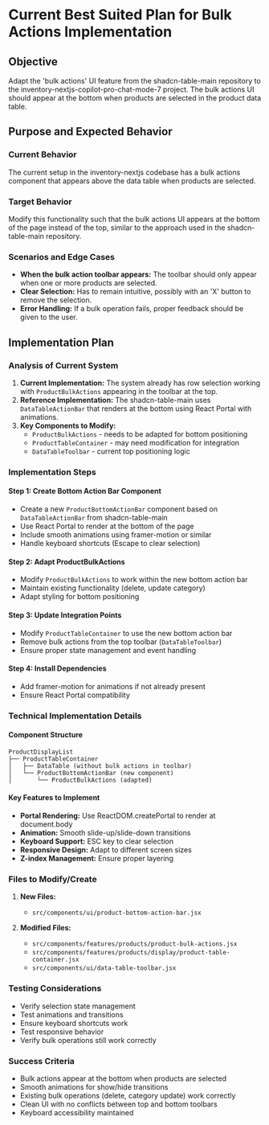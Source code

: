 # Current Best Suited Plan for Bulk Actions Implementation

## Objective

Adapt the 'bulk actions' UI feature from the shadcn-table-main repository to the inventory-nextjs-copilot-pro-chat-mode-7 project. The bulk actions UI should appear at the bottom when products are selected in the product data table.

## Purpose and Expected Behavior

### Current Behavior

The current setup in the inventory-nextjs codebase has a bulk actions component that appears above the data table when products are selected.

### Target Behavior

Modify this functionality such that the bulk actions UI appears at the bottom of the page instead of the top, similar to the approach used in the shadcn-table-main repository.

### Scenarios and Edge Cases

- **When the bulk action toolbar appears:** The toolbar should only appear when one or more products are selected.
- **Clear Selection:** Has to remain intuitive, possibly with an 'X' button to remove the selection.
- **Error Handling:** If a bulk operation fails, proper feedback should be given to the user.

## Implementation Plan

### Analysis of Current System

1. **Current Implementation:** The system already has row selection working with `ProductBulkActions` appearing in the toolbar at the top.
2. **Reference Implementation:** The shadcn-table-main uses `DataTableActionBar` that renders at the bottom using React Portal with animations.
3. **Key Components to Modify:**
   - `ProductBulkActions` - needs to be adapted for bottom positioning
   - `ProductTableContainer` - may need modification for integration
   - `DataTableToolbar` - current top positioning logic

### Implementation Steps

#### Step 1: Create Bottom Action Bar Component

- Create a new `ProductBottomActionBar` component based on `DataTableActionBar` from shadcn-table-main
- Use React Portal to render at the bottom of the page
- Include smooth animations using framer-motion or similar
- Handle keyboard shortcuts (Escape to clear selection)

#### Step 2: Adapt ProductBulkActions

- Modify `ProductBulkActions` to work within the new bottom action bar
- Maintain existing functionality (delete, update category)
- Adapt styling for bottom positioning

#### Step 3: Update Integration Points

- Modify `ProductTableContainer` to use the new bottom action bar
- Remove bulk actions from the top toolbar (`DataTableToolbar`)
- Ensure proper state management and event handling

#### Step 4: Install Dependencies

- Add framer-motion for animations if not already present
- Ensure React Portal compatibility

### Technical Implementation Details

#### Component Structure

```
ProductDisplayList
├── ProductTableContainer
│   ├── DataTable (without bulk actions in toolbar)
│   └── ProductBottomActionBar (new component)
│       └── ProductBulkActions (adapted)
```

#### Key Features to Implement

- **Portal Rendering:** Use ReactDOM.createPortal to render at document.body
- **Animation:** Smooth slide-up/slide-down transitions
- **Keyboard Support:** ESC key to clear selection
- **Responsive Design:** Adapt to different screen sizes
- **Z-index Management:** Ensure proper layering

### Files to Modify/Create

1. **New Files:**

   - `src/components/ui/product-bottom-action-bar.jsx`

2. **Modified Files:**
   - `src/components/features/products/product-bulk-actions.jsx`
   - `src/components/features/products/display/product-table-container.jsx`
   - `src/components/ui/data-table-toolbar.jsx`

### Testing Considerations

- Verify selection state management
- Test animations and transitions
- Ensure keyboard shortcuts work
- Test responsive behavior
- Verify bulk operations still work correctly

### Success Criteria

- Bulk actions appear at the bottom when products are selected
- Smooth animations for show/hide transitions
- Existing bulk operations (delete, category update) work correctly
- Clean UI with no conflicts between top and bottom toolbars
- Keyboard accessibility maintained
